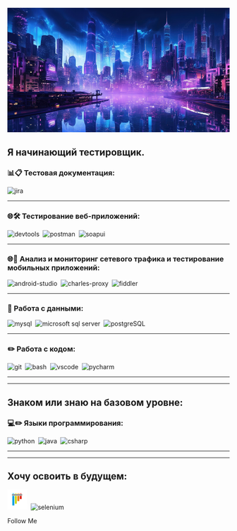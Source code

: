 ![Header](https://github.com/trudoviebudni/trudoviebudni/blob/main/assets/header.jpg)

## Я начинающий тестировщик.


### 📊📋 Тестовая документация:

<div>
    <img src="https://cdn.jsdelivr.net/gh/devicons/devicon/icons/jira/jira-original.svg" title="jira" alt="jira" width="40" height="40"/>&nbsp
</div>

---

### 🌐🛠️ Тестирование веб-приложений:

<div>
    <img src="https://d33wubrfki0l68.cloudfront.net/38b5c953a4667366685d55db55d057c86db1fc54/a0fdc/static/acae6b24d940347661ca901ea07f47c1/chrome-dev-logo-icon.png" title="devtools" alt="devtools" width="40" height="40"/>&nbsp
    <img src="https://seeklogo.com/images/P/postman-logo-0087CA0D15-seeklogo.com.png" title="postman" alt="postman" width="40" height="40"/>&nbsp
    <img src="https://d4.alternativeto.net/aXsE5ey5ZebVjOG2s6dUHTf_k2rAhdrbg_HcJhIYq4w/rs:fill:280:280:0/g:ce:0:0/YWJzOi8vZGlzdC9pY29ucy9zb2FwdWlfMjEzMzExLnBuZw.png" title="soapui" alt="soapui" width="44" height="43"/>&nbsp
</div>

---

### 🌐📱 Анализ и мониторинг сетевого трафика и тестирование мобильных приложений:
<div>
  <img src="https://cdn.jsdelivr.net/gh/devicons/devicon/icons/androidstudio/androidstudio-original.svg" title="android-studio" alt="android-studio" width="40" height="40"/>&nbsp
  <img src="https://cdn.icon-icons.com/icons2/3053/PNG/512/charles_proxy_macos_bigsur_icon_190302.png" title="charles-proxy" alt="charles-proxy" width="40" height="40"/>&nbsp
  <img src="https://static-00.iconduck.com/assets.00/fiddler-icon-512x512-rxak528l.png" title="fiddler" alt="fiddler" width="40" height="40"/>&nbsp
</div>

---

### 💾 Работа с данными:

<div>
  <img src="https://cdn.jsdelivr.net/gh/devicons/devicon/icons/mysql/mysql-original.svg" title="mysql" alt="mysql" width="40" height="40"/>&nbsp
  <img src="https://img.icons8.com/?size=256&id=laYYF3dV0Iew&format=png" title="microsoft sql server" alt="microsoft sql server" width="40" height="40"/>&nbsp
  <img src="https://icon-icons.com/icons2/2415/PNG/512/postgresql_plain_wordmark_logo_icon_146390.png" title="postgreSQL" alt="postgreSQL" width="40" height="40"/>&nbsp
</div>

---

### ✏️ Работа с кодом:
<div>
  <img src="https://cdn.jsdelivr.net/gh/devicons/devicon/icons/git/git-original.svg" title="git" alt="git" width="40" height="40"/>&nbsp
  <img src="https://upload.wikimedia.org/wikipedia/commons/thumb/4/4b/Bash_Logo_Colored.svg/1024px-Bash_Logo_Colored.svg.png?20180723054350" title="bash" alt="bash" width="40" height="40"/>&nbsp
  <img src="https://cdn.jsdelivr.net/gh/devicons/devicon/icons/vscode/vscode-original.svg" title="vscode" alt="vscode" width="40" height="40"/>&nbsp
  <img src="https://pics.freeicons.io/uploads/icons/png/11951723851551942290-512.png" title="pycharm" alt="pycharm" width="40" height="40"/>&nbsp
</div>

---
---

## Знаком или знаю на базовом уровне:

### 💻✏️ Языки программирования:
<div>
    <img src="https://icon-icons.com/icons2/2699/PNG/512/python_vertical_logo_icon_168039.png" title="python" alt="python" width="45" height="45"/>&nbsp
    <img src="https://icon-icons.com/icons2/2415/PNG/512/java_plain_wordmark_logo_icon_146457.png" title="java" alt="java" width="55" height="50"/>&nbsp
    <img src="https://cdn.iconscout.com/icon/free/png-512/free-csharp-2-1175242.png?f=webp&w=256" title="csharp" alt="csharp" width="45" height="45"/>&nbsp
</div>

---
---

## Хочу освоить в будущем:
<div>
    <img src="https://raw.githubusercontent.com/devicons/devicon/6910f0503efdd315c8f9b858234310c06e04d9c0/icons/pytest/pytest-original.svg" title="pytest" alt="pytest" width="45" height="45"/>&nbsp
    <img src="https://pics.freeicons.io/uploads/icons/png/15484977381551942825-64.png" title="selenium" alt="selenium" width="35" height="40"/>&nbsp    
</div>

Follow Me
